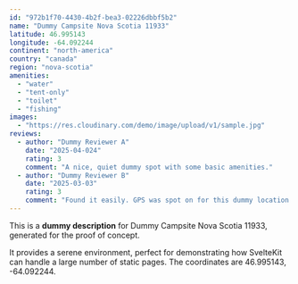 ```yaml
---
id: "972b1f70-4430-4b2f-bea3-02226dbbf5b2"
name: "Dummy Campsite Nova Scotia 11933"
latitude: 46.995143
longitude: -64.092244
continent: "north-america"
country: "canada"
region: "nova-scotia"
amenities:
  - "water"
  - "tent-only"
  - "toilet"
  - "fishing"
images:
  - "https://res.cloudinary.com/demo/image/upload/v1/sample.jpg"
reviews:
  - author: "Dummy Reviewer A"
    date: "2025-04-024"
    rating: 3
    comment: "A nice, quiet dummy spot with some basic amenities."
  - author: "Dummy Reviewer B"
    date: "2025-03-03"
    rating: 3
    comment: "Found it easily. GPS was spot on for this dummy location."
---
```


This is a **dummy description** for Dummy Campsite Nova Scotia 11933, generated for the proof of concept.

It provides a serene environment, perfect for demonstrating how SvelteKit can handle a large number of static pages. The coordinates are 46.995143, -64.092244.
